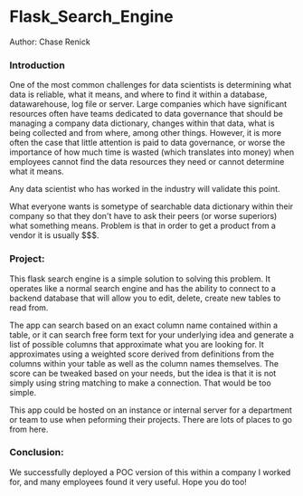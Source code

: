 # Flask_Search_Engine
Author: Chase Renick

### Introduction
One of the most common challenges for data scientists is determining what data is reliable, what it means, and where to find it within a database, datawarehouse, log file or server.  Large companies which have significant resources often have teams dedicated to data governance that should be managing a company data dictionary, changes within that data, what is being collected and from where, among other things.  However, it is more often the case that little attention is paid to data governance, or worse the importance of how much time is wasted (which translates into money) when employees cannot find the data resources they need or cannot determine what it means. 

Any data scientist who has worked in the industry will validate this point. 

What everyone wants is sometype of searchable data dictionary within their company so that they don't have to ask their peers (or worse superiors) what something means.  Problem is that in order to get a product from a vendor it is usually $$$.

### Project:
This flask search engine is a simple solution to solving this problem. It operates like a normal search engine and has the ability to connect to a backend database that will allow you to edit, delete, create new tables to read from.  

The app can search based on an exact column name contained within a table, or it can search free form text for your underlying idea and generate a list of possible columns that approximate what you are looking for.  It approximates using a weighted score derived from definitions from the columns within your table as well as the column names themselves.  The score can be tweaked based on your needs, but the idea is that it is not simply using string matching to make a connection.  That would be too simple.

This app could be hosted on an instance or internal server for a department or team to use when peforming their projects.  There are lots of places to go from here.

### Conclusion:
We successfully deployed a POC version of this within a company I worked for, and many employees found it very useful.  Hope you do too!
